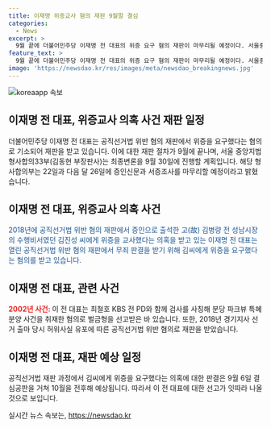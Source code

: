```yaml
---
title: 이재명 위증교사 혐의 재판 9월말 결심
categories:
  - News
excerpt: >
  9월 끝에 더불어민주당 이재명 전 대표의 위증 요구 혐의 재판이 마무리될 예정이다. 서울중앙지법 형사합의33부는 9월 30일에 최종변론을 진행할 예정이며, 증인신문과 서증조사는 22일과 다음 달 26일에 마무리될 예정이다. 이 전 대표가 김진성 씨에게 위증을 교사했다는 의혹이 현저하다. 또한 무죄 판결을 받기 위해 김씨에게 위증을 요구했다는 것이 의혹의 핵심이라 할 수 있다. 또한, 9월 6일에는 공직선거법 위반 사건의 결심공판이 예정되어 있어, 이 전 대표에 대한 선고가 잇따라 나올 것으로 보인다.
feature_text: >
  9월 끝에 더불어민주당 이재명 전 대표의 위증 요구 혐의 재판이 마무리될 예정이다. 서울중앙지법 형사합의33부는 9월 30일에 최종변론을 진행할 예정이며, 증인신문과 서증조사는 22일과 다음 달 26일에 마무리될 예정이다. 이 전 대표가 김진성 씨에게 위증을 교사했다는 의혹이 현저하다. 또한 무죄 판결을 받기 위해 김씨에게 위증을 요구했다는 것이 의혹의 핵심이라 할 수 있다. 또한, 9월 6일에는 공직선거법 위반 사건의 결심공판이 예정되어 있어, 이 전 대표에 대한 선고가 잇따라 나올 것으로 보인다.
image: 'https://newsdao.kr/res/images/meta/newsdao_breakingnews.jpg'
---
```


<p><img src="https://newsdao.kr/res/images/meta/newsdao_breakingnews.jpg" alt="koreaapp 속보" /></p>

<h2 data-ke-size="size26">이재명 전 대표, 위증교사 의혹 사건 재판 일정</h2>

<p data-ke-size="size16">더불어민주당 이재명 전 대표는 공직선거법 위반 혐의 재판에서 위증을 요구했다는 혐의로 기소되어 재판을 받고 있습니다. 이에 대한 재판 절차가 9월에 끝나며, 서울 중앙지법 형사합의33부(김동현 부장판사)는 최종변론을 9월 30일에 진행할 계획입니다. 해당 형사합의부는 22일과 다음 달 26일에 증인신문과 서증조사를 마무리할 예정이라고 밝혔습니다.</p>

<h2 data-ke-size="size26">이재명 전 대표, 위증교사 의혹 사건</h2>

<p data-ke-size="size16"><span style="color: #1a5490;">2018년에 공직선거법 위반 혐의 재판에서 증인으로 출석한 고(故) 김병량 전 성남시장의 수행비서였던 김진성 씨에게 위증을 교사했다는 의혹을 받고 있는 이재명 전 대표는 열린 공직선거법 위반 혐의 재판에서 무죄 판결을 받기 위해 김씨에게 위증을 요구했다는 혐의를 받고 있습니다.</span></p>

<h2 data-ke-size="size26">이재명 전 대표, 관련 사건</h2>

<p data-ke-size="size16"><b><span style="color: #ee2323;">2002년 사건: </span></b>이 전 대표는 최철호 KBS 전 PD와 함께 검사를 사칭해 분당 파크뷰 특혜 분양 사건을 취재한 혐의로 벌금형을 선고받은 바 있습니다. 또한, 2018년 경기지사 선거 출마 당시 허위사실 유포에 따른 공직선거법 위반 혐의로 재판을 받았습니다.</p>

<h2 data-ke-size="size26">이재명 전 대표, 재판 예상 일정</h2>

<p data-ke-size="size16">공직선거법 재판 과정에서 김씨에게 위증을 요구했다는 의혹에 대한 판결은 9월 6일 결심공판을 거쳐 10월을 전후해 예상됩니다. 따라서 이 전 대표에 대한 선고가 잇따라 나올 것으로 보입니다.</p>
실시간 뉴스 속보는, <a href="https://newsdao.kr" rel="dofollow">https://newsdao.kr</a>



